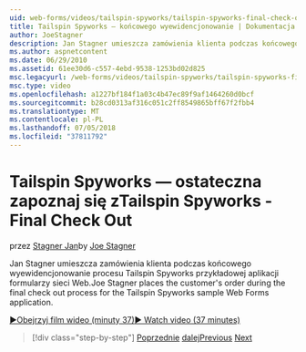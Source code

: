 ```yaml
---
uid: web-forms/videos/tailspin-spyworks/tailspin-spyworks-final-check-out
title: Tailspin Spyworks — końcowego wyewidencjonowanie | Dokumentacja firmy Microsoft
author: JoeStagner
description: Jan Stagner umieszcza zamówienia klienta podczas końcowego wyewidencjonowanie procesu Tailspin Spyworks przykładowej aplikacji formularzy sieci Web.
ms.author: aspnetcontent
ms.date: 06/29/2010
ms.assetid: 61ee30d6-c557-4ebd-9538-1253bd02d825
msc.legacyurl: /web-forms/videos/tailspin-spyworks/tailspin-spyworks-final-check-out
msc.type: video
ms.openlocfilehash: a1227bf184f1a03c4b47ec89f9af1464260d0bcf
ms.sourcegitcommit: b28cd0313af316c051c2ff8549865bff67f2fbb4
ms.translationtype: MT
ms.contentlocale: pl-PL
ms.lasthandoff: 07/05/2018
ms.locfileid: "37811792"
---
```

<a name="tailspin-spyworks---final-check-out"></a><span data-ttu-id="020da-103">Tailspin Spyworks — ostateczna zapoznaj się z</span><span class="sxs-lookup"><span data-stu-id="020da-103">Tailspin Spyworks - Final Check Out</span></span>
====================
<span data-ttu-id="020da-104">przez [Stagner Jan](https://github.com/JoeStagner)</span><span class="sxs-lookup"><span data-stu-id="020da-104">by [Joe Stagner](https://github.com/JoeStagner)</span></span>

<span data-ttu-id="020da-105">Jan Stagner umieszcza zamówienia klienta podczas końcowego wyewidencjonowanie procesu Tailspin Spyworks przykładowej aplikacji formularzy sieci Web.</span><span class="sxs-lookup"><span data-stu-id="020da-105">Joe Stagner places the customer's order during the final check out process for the Tailspin Spyworks sample Web Forms application.</span></span>

[<span data-ttu-id="020da-106">&#9654;Obejrzyj film wideo (minuty 37)</span><span class="sxs-lookup"><span data-stu-id="020da-106">&#9654; Watch video (37 minutes)</span></span>](https://channel9.msdn.com/Blogs/ASP-NET-Site-Videos/tailspin-spyworks-final-check-out)

> [!div class="step-by-step"]
> <span data-ttu-id="020da-107">[Poprzednie](tailspin-spyworks-migrate-the-shopping-cart.md)
> [dalej](tailspin-spyworks-adding-user-product-reviews.md)</span><span class="sxs-lookup"><span data-stu-id="020da-107">[Previous](tailspin-spyworks-migrate-the-shopping-cart.md)
[Next](tailspin-spyworks-adding-user-product-reviews.md)</span></span>
